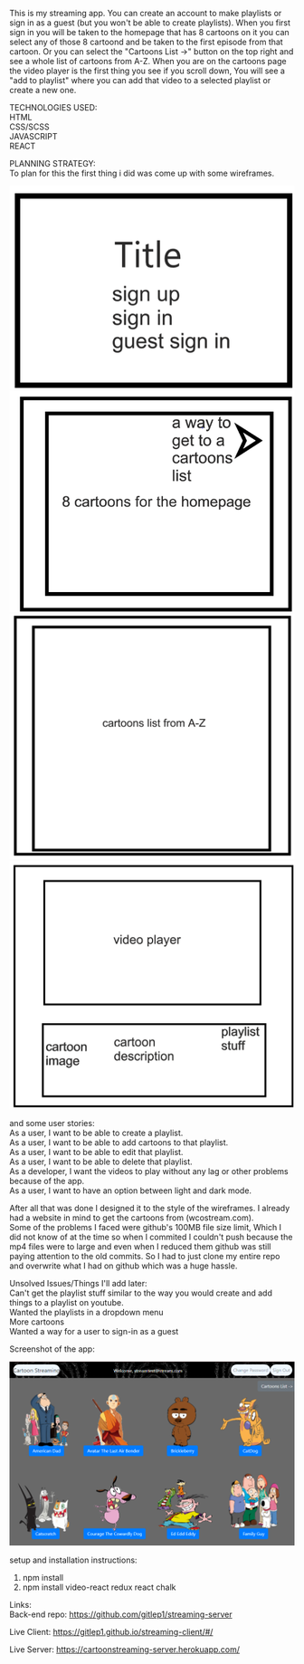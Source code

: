 This is my streaming app. You can create an account to make playlists or sign in as a guest (but you won't be able to create playlists). When you first sign in you will be taken to the homepage that has 8 cartoons on it you can select any of those 8 cartoond and be taken to the first episode from that cartoon. Or you can select the "Cartoons List ->" button on the top right and see a whole list of cartoons from A-Z. When you are on the cartoons page the video player is the first thing you see if you scroll down, You will see a "add to playlist" where you can add that video to a selected playlist or create a new one.<br>

TECHNOLOGIES USED:<br>
HTML<br>
CSS/SCSS<br>
JAVASCRIPT<br>
REACT<br>

PLANNING STRATEGY:<br>
To plan for this the first thing i did was come up with some wireframes.

<img src="./README images/wireframe1.png"></img><br>
<img src="./README images/wireframe2.png"></img><br>
<img src="./README images/wireframe3.png"></img><br>
<img src="./README images/wireframe4.png"></img><br>

and some user stories:<br>
  As a user, I want to be able to create a playlist.<br>
  As a user, I want to be able to add cartoons to that playlist.<br>
  As a user, I want to be able to edit that playlist.<br>
  As a user, I want to be able to delete that playlist.<br>
  As a developer, I want the videos to play without any lag or other problems because of the app.<br>
  As a user, I want to have an option between light and dark mode.<br>

  After all that was done I designed it to the style of the wireframes. I already had a website in mind to get the cartoons from (wcostream.com). <br>
  Some of the problems I faced were github's 100MB file size limit, Which I did not know of at the time so when I commited I couldn't push because the mp4 files were to large and even when I reduced them github was still paying attention to the old commits. So I had to just clone my entire repo and overwrite what I had on github which was a huge hassle.<br>

Unsolved Issues/Things I'll add later:<br>
  Can't get the playlist stuff similar to the way you would create and add things to a playlist on youtube.<br>
  Wanted the playlists in a dropdown menu<br>
  More cartoons<br>
  Wanted a way for a user to sign-in as a guest<br>

Screenshot of the app:<br>

<img src="./README images/App Screenshot.png"></img><br>

setup and installation instructions:<br>
  1. npm install<br>
  2. npm install video-react redux react chalk<br>

Links:<br>
  Back-end repo: https://github.com/gitlep1/streaming-server <br>

  Live Client: https://gitlep1.github.io/streaming-client/#/ <br>

  Live Server: https://cartoonstreaming-server.herokuapp.com/ <br>
